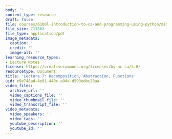 ```yaml
---
body: ''
content_type: resource
draft: false
file: courses/6100l-introduction-to-cs-and-programming-using-python/mit6_100l_f22_lec07.pdf
file_size: 711563
file_type: application/pdf
image_metadata:
  caption: ''
  credit: ''
  image-alt: ''
learning_resource_types:
- Lecture Notes
license: https://creativecommons.org/licenses/by-nc-sa/4.0/
resourcetype: Document
title: 'Lecture 7: Decomposition, Abstraction, Functions'
uid: e9e748ad-4e91-440c-a94d-d593edbc20aa
video_files:
  archive_url: ''
  video_captions_file: ''
  video_thumbnail_file: ''
  video_transcript_file: ''
video_metadata:
  video_speakers: ''
  video_tags: ''
  youtube_description: ''
  youtube_id: ''
---
```

